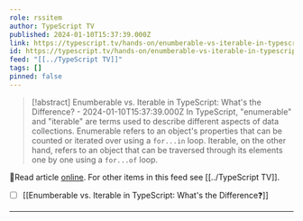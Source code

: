 ```yaml
---
role: rssitem
author: TypeScript TV
published: 2024-01-10T15:37:39.000Z
link: https://typescript.tv/hands-on/enumberable-vs-iterable-in-typescript-whats-the-difference/
id: https://typescript.tv/hands-on/enumberable-vs-iterable-in-typescript-whats-the-difference/
feed: "[[../TypeScript TV]]"
tags: []
pinned: false
---
```

> [!abstract] Enumberable vs. Iterable in TypeScript: What's the Difference? - 2024-01-10T15:37:39.000Z
> In TypeScript, "enumerable" and "iterable" are terms used to describe different aspects of data collections. Enumerable refers to an object's properties that can be counted or iterated over using a `for...in` loop. Iterable, on the other hand, refers to an object that can be traversed through its elements one by one using a `for...of` loop.

🔗Read article [online](https://typescript.tv/hands-on/enumberable-vs-iterable-in-typescript-whats-the-difference/). For other items in this feed see [[../TypeScript TV]].

- [ ] [[Enumberable vs․ Iterable in TypeScript꞉ What's the Difference❓]]
- - -
